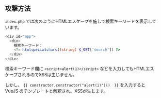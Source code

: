 ## 攻撃方法

`index.php` では次のようにHTMLエスケープを施して検索キーワードを表示しています。

```php
<div id="app">
  <div>
    検索キーワード：
    <?= htmlspecialchars((string) $_GET['search']) ?>
  </div>
</div>
```

検索キーワード欄に `<script>alert(1)</script>` などを入力してもHTMLエスケープされるのでXSSは生じません。

しかし、 `{{ constructor.constructor("alert(1)")()  }}` を入力すると VueJS のテンプレートと解釈され、XSSが生じます。

